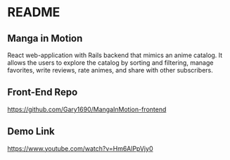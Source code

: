 # README

## Manga in Motion

React web-application with Rails backend that mimics an anime catalog. It allows the users to explore the catalog by sorting and filtering, manage favorites, write reviews, rate animes, and share with other subscribers.


## Front-End Repo

https://github.com/Gary1690/MangaInMotion-frontend

## Demo Link

https://www.youtube.com/watch?v=Hm6AlPpVjy0
